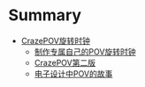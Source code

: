 # Summary

* [CrazePOV旋转时钟](crazepov.md)
  * [制作专属自己的POV旋转时钟](pov/pov.md)
  * [CrazePOV第二版](pov/flying-pov.md)
  * [电子设计中POV的故事](pov/pov-story.md)
